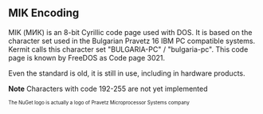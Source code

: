 ﻿## MIK Encoding

MIK (МИК) is an 8-bit Cyrillic code page used with DOS. 
It is based on the character set used in the Bulgarian Pravetz 16 IBM PC compatible systems. 
Kermit calls this character set "BULGARIA-PC" / "bulgaria-pc".
This code page is known by FreeDOS as Code page 3021.

Even the standard is old, it is still in use, including in hardware products.

**Note** Characters with code 192-255 are not yet implemented

<sub><sup>The NuGet logo is actually a logo of Pravetz Microprocessor Systems company</sup></sub>